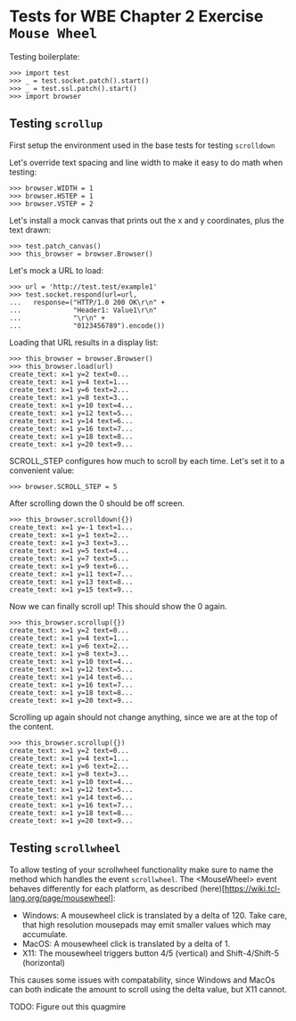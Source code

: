 Tests for WBE Chapter 2 Exercise `Mouse Wheel`
==============================================

Testing boilerplate:

    >>> import test
    >>> _ = test.socket.patch().start()
    >>> _ = test.ssl.patch().start()
    >>> import browser

Testing `scrollup`
------------------

First setup the environment used in the base tests for testing `scrolldown`

Let's override text spacing and line width to make it easy to do math
when testing:

    >>> browser.WIDTH = 1
    >>> browser.HSTEP = 1
    >>> browser.VSTEP = 2

Let's install a mock canvas that prints out the x and y coordinates, plus
the text drawn:

    >>> test.patch_canvas()
    >>> this_browser = browser.Browser()

Let's mock a URL to load:

    >>> url = 'http://test.test/example1'
    >>> test.socket.respond(url=url, 
    ...   response=("HTTP/1.0 200 OK\r\n" +
    ...             "Header1: Value1\r\n"
    ...             "\r\n" +
    ...             "0123456789").encode())

Loading that URL results in a display list:

    >>> this_browser = browser.Browser()
    >>> this_browser.load(url)
    create_text: x=1 y=2 text=0...
    create_text: x=1 y=4 text=1...
    create_text: x=1 y=6 text=2...
    create_text: x=1 y=8 text=3...
    create_text: x=1 y=10 text=4...
    create_text: x=1 y=12 text=5...
    create_text: x=1 y=14 text=6...
    create_text: x=1 y=16 text=7...
    create_text: x=1 y=18 text=8...
    create_text: x=1 y=20 text=9...

SCROLL_STEP configures how much to scroll by each time. Let's set it to
a convenient value:

    >>> browser.SCROLL_STEP = 5

After scrolling down the 0 should be off screen.

    >>> this_browser.scrolldown({})
    create_text: x=1 y=-1 text=1...
    create_text: x=1 y=1 text=2...
    create_text: x=1 y=3 text=3...
    create_text: x=1 y=5 text=4...
    create_text: x=1 y=7 text=5...
    create_text: x=1 y=9 text=6...
    create_text: x=1 y=11 text=7...
    create_text: x=1 y=13 text=8...
    create_text: x=1 y=15 text=9...

Now we can finally scroll up! 
This should show the 0 again.

    >>> this_browser.scrollup({})
    create_text: x=1 y=2 text=0...
    create_text: x=1 y=4 text=1...
    create_text: x=1 y=6 text=2...
    create_text: x=1 y=8 text=3...
    create_text: x=1 y=10 text=4...
    create_text: x=1 y=12 text=5...
    create_text: x=1 y=14 text=6...
    create_text: x=1 y=16 text=7...
    create_text: x=1 y=18 text=8...
    create_text: x=1 y=20 text=9...

Scrolling up again should not change anything, since we are at the top of the 
content.

    >>> this_browser.scrollup({})
    create_text: x=1 y=2 text=0...
    create_text: x=1 y=4 text=1...
    create_text: x=1 y=6 text=2...
    create_text: x=1 y=8 text=3...
    create_text: x=1 y=10 text=4...
    create_text: x=1 y=12 text=5...
    create_text: x=1 y=14 text=6...
    create_text: x=1 y=16 text=7...
    create_text: x=1 y=18 text=8...
    create_text: x=1 y=20 text=9...
    
    

Testing `scrollwheel`
---------------------

To allow testing of your scrollwheel functionality make sure to name the 
  method which handles the event `scrollwheel`.
The \<MouseWheel\> event behaves differently for each platform, as described (here)[https://wiki.tcl-lang.org/page/mousewheel]:
* Windows: A mousewheel click is translated by a delta of 120. Take care, that high resolution mousepads may emit smaller values which may accumulate.
* MacOS: A mousewheel click is translated by a delta of 1.
* X11: The mousewheel triggers button 4/5 (vertical) and Shift-4/Shift-5 (horizontal)

This causes some issues with compatability, since Windows and MacOs can both
indicate the amount to scroll using the delta value, but X11 cannot.

TODO: Figure out this quagmire
